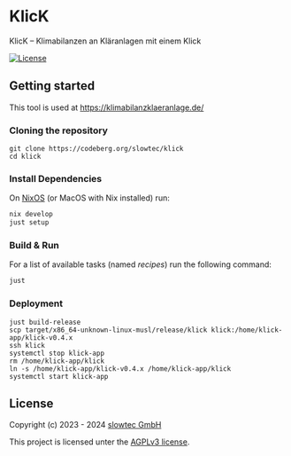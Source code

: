 # KlicK

KlicK – Klimabilanzen an Kläranlagen mit einem Klick

[![License](https://img.shields.io/badge/license-AGPLv3-blue.svg?style=flat)](https://codeberg.org/slowtec/klick/raw/branch/master/LICENSE)

## Getting started

This tool is used at https://klimabilanzklaeranlage.de/

### Cloning the repository

    git clone https://codeberg.org/slowtec/klick
    cd klick

### Install Dependencies

On [NixOS](https://nixos.org)
(or MacOS with Nix installed) run:

```sh
nix develop
just setup
```

### Build & Run

For a list of available tasks (named _recipes_) run the following command:

```sh
just
```

### Deployment

```shell
just build-release
scp target/x86_64-unknown-linux-musl/release/klick klick:/home/klick-app/klick-v0.4.x
ssh klick
systemctl stop klick-app
rm /home/klick-app/klick
ln -s /home/klick-app/klick-v0.4.x /home/klick-app/klick
systemctl start klick-app
```

## License

Copyright (c) 2023 - 2024 [slowtec GmbH](https://slowtec.de)

This project is licensed unter the [AGPLv3 license](https://www.gnu.org/licenses/agpl-3.0.html).

